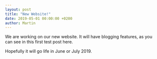 ```yaml
---
layout: post
title: "New Website!"
date: 2019-05-01 00:00:00 +0200
author: Martin
---
```

We are working on our new website.
It will have blogging features, as you can see in this first test post here.

Hopefully it will go life in June or July 2019.
